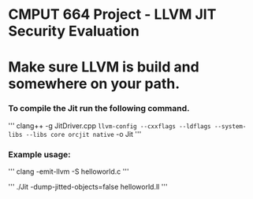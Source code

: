 # CMPUT 664 Project - LLVM JIT Security Evaluation


# Make sure LLVM is build and somewhere on your path.
### To compile the Jit run the following command.
'''
clang++ -g JitDriver.cpp `llvm-config --cxxflags --ldflags --system-libs --libs core orcjit native` -o Jit
'''

### Example usage:
'''
clang -emit-llvm -S helloworld.c
'''

'''
./Jit -dump-jitted-objects=false helloworld.ll
'''

